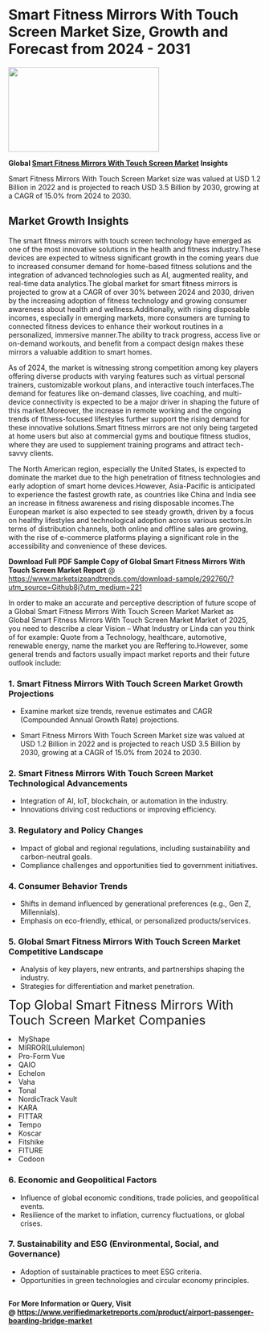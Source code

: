 <H1>Smart Fitness Mirrors With Touch Screen Market Size, Growth and Forecast from 2024 - 2031</H1><img class="aligncenter size-medium wp-image-584254" src="https://thirdeyenews.in/wp-content/uploads/2024/09/Global-Market-Research-300x168.jpeg" alt="" width="300" height="168" /><p><strong>Global&nbsp;<a href="https://www.marketsizeandtrends.com/download-sample/292760/?utm_source=Github8j?utm_medium=221">Smart Fitness Mirrors With Touch Screen Market</a> Insights</strong></p><p>Smart Fitness Mirrors With Touch Screen Market size was valued at USD 1.2 Billion in 2022 and is projected to reach USD 3.5 Billion by 2030, growing at a CAGR of 15.0% from 2024 to 2030.</p><p><h2>Market Growth Insights</h2> <p>The smart fitness mirrors with touch screen technology have emerged as one of the most innovative solutions in the health and fitness industry.These devices are expected to witness significant growth in the coming years due to increased consumer demand for home-based fitness solutions and the integration of advanced technologies such as AI, augmented reality, and real-time data analytics.The global market for smart fitness mirrors is projected to grow at a CAGR of over 30% between 2024 and 2030, driven by the increasing adoption of fitness technology and growing consumer awareness about health and wellness.Additionally, with rising disposable incomes, especially in emerging markets, more consumers are turning to connected fitness devices to enhance their workout routines in a personalized, immersive manner.The ability to track progress, access live or on-demand workouts, and benefit from a compact design makes these mirrors a valuable addition to smart homes.</p> <p>As of 2024, the market is witnessing strong competition among key players offering diverse products with varying features such as virtual personal trainers, customizable workout plans, and interactive touch interfaces.The demand for features like on-demand classes, live coaching, and multi-device connectivity is expected to be a major driver in shaping the future of this market.Moreover, the increase in remote working and the ongoing trends of fitness-focused lifestyles further support the rising demand for these innovative solutions.Smart fitness mirrors are not only being targeted at home users but also at commercial gyms and boutique fitness studios, where they are used to supplement training programs and attract tech-savvy clients.</p> <p>The North American region, especially the United States, is expected to dominate the market due to the high penetration of fitness technologies and early adoption of smart home devices.However, Asia-Pacific is anticipated to experience the fastest growth rate, as countries like China and India see an increase in fitness awareness and rising disposable incomes.The European market is also expected to see steady growth, driven by a focus on healthy lifestyles and technological adoption across various sectors.In terms of distribution channels, both online and offline sales are growing, with the rise of e-commerce platforms playing a significant role in the accessibility and convenience of these devices.</p> <p><span class=""><strong>Download Full PDF Sample Copy of Global Smart Fitness Mirrors With Touch Screen Market Report</strong> @ <a href="https://www.marketsizeandtrends.com/download-sample/292760/?utm_source=Github8j?utm_medium=221" target="_blank">https://www.marketsizeandtrends.com/download-sample/292760/?utm_source=Github8j?utm_medium=221</a></span></p><p>In order to make an accurate and perceptive description of future scope of a Global&nbsp;Smart Fitness Mirrors With Touch Screen Market Market as Global&nbsp;Smart Fitness Mirrors With Touch Screen Market Market of 2025, you need to describe a clear Vision &ndash; What Industry or Linda can you think of for example: Quote from a Technology, healthcare, automotive, renewable energy, name the market you are Reffering to.However, some general trends and factors usually impact market reports and their future outlook include:</p><h3>1.&nbsp;<strong>Smart Fitness Mirrors With Touch Screen Market Growth Projections</strong></h3><ul><li>Examine market size trends, revenue estimates and CAGR (Compounded Annual Growth Rate) projections.</li><li><p>Smart Fitness Mirrors With Touch Screen Market size was valued at USD 1.2 Billion in 2022 and is projected to reach USD 3.5 Billion by 2030, growing at a CAGR of 15.0% from 2024 to 2030.</p></li></ul><h3>2.&nbsp;<strong>Smart Fitness Mirrors With Touch Screen Market Technological Advancements</strong></h3><ul><li>Integration of AI, IoT, blockchain, or automation in the industry.</li><li>Innovations driving cost reductions or improving efficiency.</li></ul><h3>3.&nbsp;<strong>Regulatory and Policy Changes</strong></h3><ul><li>Impact of global and regional regulations, including sustainability and carbon-neutral goals.</li><li>Compliance challenges and opportunities tied to government initiatives.</li></ul><h3>4.&nbsp;<strong>Consumer Behavior Trends</strong></h3><ul><li>Shifts in demand influenced by generational preferences (e.g., Gen Z, Millennials).</li><li>Emphasis on eco-friendly, ethical, or personalized products/services.</li></ul><h3>5.&nbsp;<strong>Global Smart Fitness Mirrors With Touch Screen Market Competitive Landscape</strong></h3><ul><li>Analysis of key players, new entrants, and partnerships shaping the industry.</li><li>Strategies for differentiation and market penetration.</li></ul><p data-pm-slice="1 1 []"><span style="color: inherit; font-family: inherit; font-size: 25px;">Top Global Smart Fitness Mirrors With Touch Screen Market Companies</span></p><div class="" data-test-id=""><p><li>MyShape</li><li> MIRROR(Lululemon)</li><li> Pro-Form Vue</li><li> QAIO</li><li> Echelon</li><li> Vaha</li><li> Tonal</li><li> NordicTrack Vault</li><li> KARA</li><li> FITTAR</li><li> Tempo</li><li> Koscar</li><li> Fitshike</li><li> FITURE</li><li> Codoon</li></p></div><h3>6.&nbsp;<strong>Economic and Geopolitical Factors</strong></h3><ul><li>Influence of global economic conditions, trade policies, and geopolitical events.</li><li>Resilience of the market to inflation, currency fluctuations, or global crises.</li></ul><h3>7.&nbsp;<strong>Sustainability and ESG (Environmental, Social, and Governance)</strong></h3><ul><li>Adoption of sustainable practices to meet ESG criteria.</li><li>Opportunities in green technologies and circular economy principles.</li></ul><h2><strong style="font-size: 14px;">For More Information or Query, Visit @&nbsp;</strong><a style="background-color: #ffffff; font-size: 14px;" href="https://www.marketsizeandtrends.com/report/smart-fitness-mirrors-with-touch-screen-market/" target="_blank">https://www.verifiedmarketreports.com/product/airport-passenger-boarding-bridge-market</a></h2>